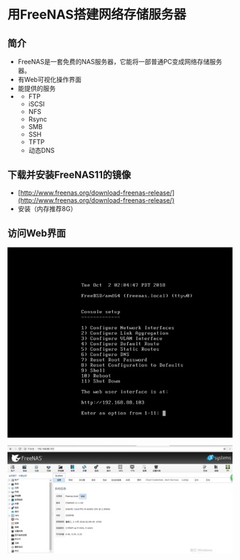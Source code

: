 # 用FreeNAS搭建网络存储服务器

## 简介

* FreeNAS是一套免费的NAS服务器，它能将一部普通PC变成网络存储服务器。
* 有Web可视化操作界面
* 能提供的服务
* * FTP
  * iSCSI
  * NFS
  * Rsync
  * SMB
  * SSH
  * TFTP
  * 动态DNS

## 下载并安装FreeNAS11的镜像

* [http://www.freenas.org/download-freenas-release/](http://www.freenas.org/download-freenas-release/)
* 安装（内存推荐8G）

## 访问Web界面

![](../.gitbook/assets/2%20%281%29.PNG)

![](../.gitbook/assets/1.PNG)

